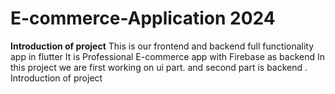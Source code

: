 # E-commerce-Application 2024
**Introduction of project**
This is our frontend and backend full functionality app in flutter
It is Professional E-commerce app with Firebase as backend
In this project we are first working on ui part.
and second part is backend .
Introduction of project




